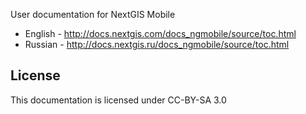 User documentation for NextGIS Mobile

* English - http://docs.nextgis.com/docs_ngmobile/source/toc.html
* Russian - http://docs.nextgis.ru/docs_ngmobile/source/toc.html

License
-------------
This documentation is licensed under CC-BY-SA 3.0

